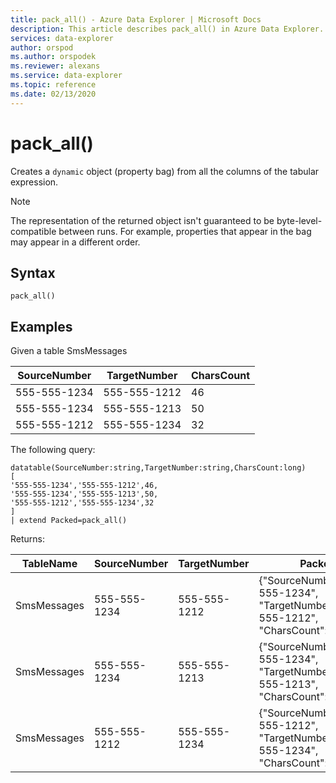 ```yaml
---
title: pack_all() - Azure Data Explorer | Microsoft Docs
description: This article describes pack_all() in Azure Data Explorer.
services: data-explorer
author: orspod
ms.author: orspodek
ms.reviewer: alexans
ms.service: data-explorer
ms.topic: reference
ms.date: 02/13/2020
---
```

# pack_all()

Creates a `dynamic` object (property bag) from all the columns of the tabular expression.

> [!NOTE]
> The representation of the returned object isn't guaranteed to be byte-level-compatible between runs. For example, properties that appear in the bag may appear in a different order.

## Syntax

`pack_all()`

## Examples

Given a table SmsMessages 

|SourceNumber |TargetNumber| CharsCount
|---|---|---
|555-555-1234 |555-555-1212 | 46 
|555-555-1234 |555-555-1213 | 50 
|555-555-1212 |555-555-1234 | 32 

The following query:

<!-- csl: https://help.kusto.windows.net/Samples -->
```kusto
datatable(SourceNumber:string,TargetNumber:string,CharsCount:long)
[
'555-555-1234','555-555-1212',46,
'555-555-1234','555-555-1213',50,
'555-555-1212','555-555-1234',32
]
| extend Packed=pack_all()
```

Returns:

|TableName |SourceNumber |TargetNumber | Packed
|---|---|---|---
|SmsMessages|555-555-1234 |555-555-1212 | {"SourceNumber":"555-555-1234", "TargetNumber":"555-555-1212", "CharsCount": 46}
|SmsMessages|555-555-1234 |555-555-1213 | {"SourceNumber":"555-555-1234", "TargetNumber":"555-555-1213", "CharsCount": 50}
|SmsMessages|555-555-1212 |555-555-1234 | {"SourceNumber":"555-555-1212", "TargetNumber":"555-555-1234", "CharsCount": 32}
